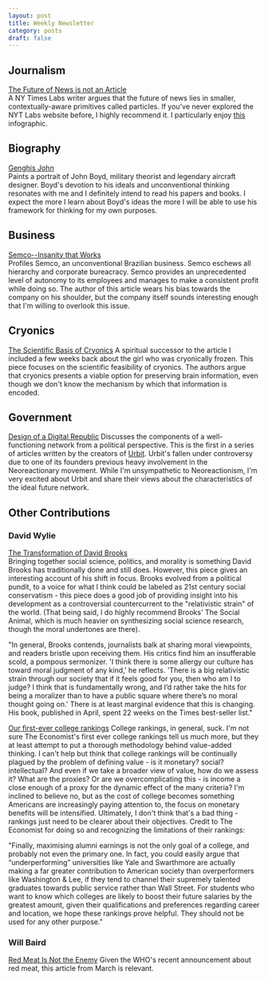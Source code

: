 ```yaml
---
layout: post
title: Weekly Newsletter
category: posts
draft: false 
---
```

## Journalism
[The Future of News is not an
Article](http://nytlabs.com/blog/2015/10/20/particles/)  
A NY Times Labs writer argues that the future of news lies in smaller,
contextually-aware primitives called particles. If you've never explored the NYT
Labs website before, I highly recommend it. I particularly enjoy
[this](http://nytlabs.com/projects/chronicle.html) infographic.

## Biography
[Genghis
John](https://dl.dropboxusercontent.com/u/52781209/Publications/Genghis%20John.pdf)  
Paints a portrait of John Boyd, military theorist and legendary aircraft
designer. Boyd's devotion to his ideals and unconventional thinking resonates
with me and I definitely intend to read his papers and books. I expect the more
I learn about Boyd's ideas the more I will be able to use his framework for
thinking for my own purposes.

## Business
[Semco--Insanity that
Works](http://www.freibergs.com/resources/articles/leadership/semco-insanity-that-works/)  
Profiles Semco, an unconventional Brazilian business. Semco eschews all
hierarchy and corporate bureacracy. Semco provides an unprecedented level of
autonomy to its employees and manages to make a consistent profit while doing
so. The author of this article wears his bias towards the company on his
shoulder, but the company itself sounds interesting enough that I'm willing to
overlook this issue.

## Cryonics
[The Scientific Basis of Cryonics](http://bit.ly/1MaGycQ)
A spiritual successor to the article I included a few weeks back about the girl
who was cryonically frozen. This piece focuses on the scientific feasibility of
cryonics. The authors argue that cryonics presents a viable option for preserving brain
information, even though we don't know the mechanism by which that information
is encoded.

## Government
[Design of a Digital Republic](http://bit.ly/1KREfWL)
Discusses the components of a well-functioning network from a political
perspective. This is the first in a series of articles written by the creators
of [Urbit](urbit.org). Urbit's fallen under controversy due to one of its
founders previous heavy involvement in the Neoreactionary movement. While I'm
unsympathetic to Neoreactionism, I'm very excited about Urbit and share their
views about the characteristics of the ideal future network.

## Other Contributions
### David Wylie
[The Transformation of David
Brooks](http://www.cjr.org/the_profile/the_transformation_of_david_brooks.php)  
Bringing together social science, politics, and morality is something David
Brooks has traditionally done and still does. However, this piece gives an
interesting account of his shift in focus. Brooks evolved from a political
pundit, to a voice for what I think could be labeled as 21st century social
conservatism - this piece does a good job of providing insight into his
development as a controversial countercurrent to the "relativistic strain" of
the world. (That being said, I do highly recommend Brooks' The Social Animal,
which is much heavier on synthesizing social science research, though the moral
undertones are there).

"In general, Brooks contends, journalists balk at sharing moral viewpoints, and
readers bristle upon receiving them. His critics find him an insufferable scold,
a pompous sermonizer. 'I think there is some allergy our culture has toward
moral judgment of any kind,' he reflects. 'There is a big relativistic strain
through our society that if it feels good for you, then who am I to judge? I
think that is fundamentally wrong, and I’d rather take the hits for being a
moralizer than to have a public square where there’s no moral thought going on.'
There is at least marginal evidence that this is changing. His book, published
in April, spent 22 weeks on the Times best-seller list."

[Our first-ever college rankings](http://www.economist.com/blogs/graphicdetail/2015/10/value-university)
College rankings, in general, suck. I'm not sure The Economist's first ever
college rankings tell us much more, but they at least attempt to put a thorough
methodology behind value-added thinking. I can't help but think that college
rankings will be continually plagued by the problem of defining value - is it
monetary? social? intellectual? And even if we take a broader view of value, how
do we assess it? What are the proxies? Or are we overcomplicating this - is
income a close enough of a proxy for the dynamic effect of the many criteria?
I'm inclined to believe no, but as the cost of college becomes something
Americans are increasingly paying attention to, the focus on monetary benefits
will be intensified. Ultimately, I don't think that's a bad thing - rankings
just need to be clearer about their objectives. Credit to The Economist for
doing so and recognizing the limitations of their rankings:

"Finally, maximising alumni earnings is not the only goal of a college, and
probably not even the primary one. In fact, you could easily argue that
“underperforming” universities like Yale and Swarthmore are actually making a
far greater contribution to American society than overperformers like Washington
& Lee, if they tend to channel their supremely talented graduates towards public
service rather than Wall Street. For students who want to know which colleges
are likely to boost their future salaries by the greatest amount, given their
qualifications and preferences regarding career and location, we hope these
rankings prove helpful. They should not be used for any other purpose."

### Will Baird
[Red Meat Is Not the
Enemy](http://www.nytimes.com/2015/03/31/upshot/red-meat-is-not-the-enemy.html?_r=0)
Given the WHO's recent announcement about red meat, this article from March is
relevant.

